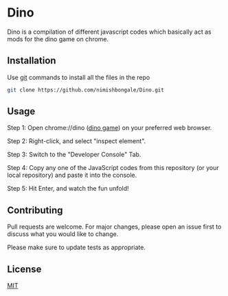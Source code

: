 # Dino

Dino is a compilation of different javascript codes which basically act as mods for the dino game on chrome.

## Installation

Use [git](https://services.github.com/on-demand/downloads/github-git-cheat-sheet.pdf) commands to install all the files in the repo
```bash
git clone https://github.com/nimishbongale/Dino.git
```

## Usage

Step 1: Open chrome://dino ([dino game](chrome://dino)) on your preferred web browser. 

Step 2: Right-click, and select "inspect element". 

Step 3: Switch to the "Developer Console" Tab.

Step 4: Copy any one of the JavaScript codes from this repository (or your local repository) and paste it into the console.

Step 5: Hit Enter, and watch the fun unfold!
 
## Contributing
Pull requests are welcome. For major changes, please open an issue first to discuss what you would like to change.

Please make sure to update tests as appropriate.

## License
[MIT](https://choosealicense.com/licenses/mit/)
